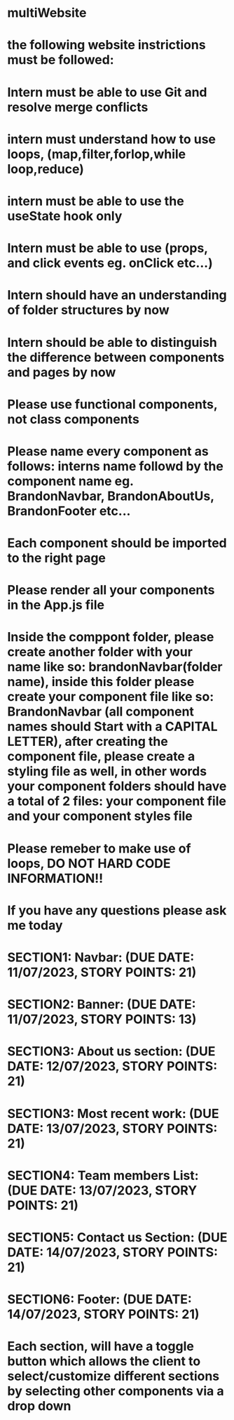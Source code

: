 # multiWebsite

# the following website instrictions must be followed:

# Intern must be able to use Git and resolve merge conflicts
# intern must understand how to use loops, (map,filter,forlop,while loop,reduce)
# intern must be able to use the useState hook only
# Intern must be able to use (props, and click events eg. onClick etc...)
# Intern should have an understanding of folder structures by now
# Intern should be able to distinguish the difference between components and pages by now
# Please use functional components, not class components
# Please name every component as follows: interns name followd by the component name eg. BrandonNavbar, BrandonAboutUs, BrandonFooter etc...
# Each component should be imported to the right page
# Please render all your components in the App.js file
# Inside the comppont folder, please create another folder with your name like so: brandonNavbar(folder name), inside this folder please create your component file like so: BrandonNavbar (all component names should Start with a CAPITAL LETTER), after creating the component file, please create a styling file as well, in other words your component folders should have a total of 2 files: your component file and your component styles file
# Please remeber to make use of loops, DO NOT HARD CODE INFORMATION!!

# If you have any questions please ask me today

# SECTION1: Navbar: (DUE DATE: 11/07/2023, STORY POINTS: 21)
# SECTION2: Banner: (DUE DATE: 11/07/2023, STORY POINTS: 13)
# SECTION3: About us section: (DUE DATE: 12/07/2023, STORY POINTS: 21)
# SECTION3: Most recent work: (DUE DATE: 13/07/2023, STORY POINTS: 21)
# SECTION4: Team members List: (DUE DATE: 13/07/2023, STORY POINTS: 21)
# SECTION5: Contact us Section: (DUE DATE: 14/07/2023, STORY POINTS: 21)
# SECTION6: Footer: (DUE DATE: 14/07/2023, STORY POINTS: 21)


# Each section, will have a toggle button which allows the client to select/customize different sections by selecting other components via a drop down